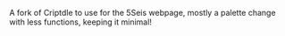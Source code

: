 A fork of Criptdle to use for the 5Seis webpage, mostly a palette change with less functions, keeping it minimal!
